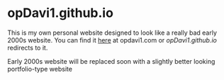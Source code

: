 # opDavi1.github.io

This is my own personal website designed to look like a really bad early 2000s website.
You can find it [here](https://opdavi1.com/) at opdavi1.com or *opDavi1.github.io* redirects to it.

Early 2000s website will be replaced soon with a slightly better looking portfolio-type website
